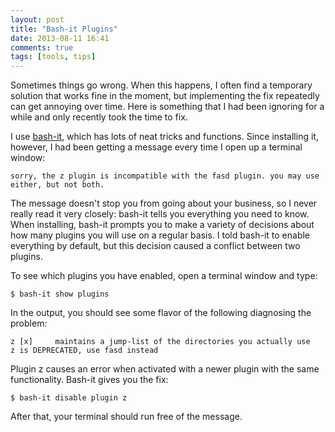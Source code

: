 ```yaml
---
layout: post
title: "Bash-it Plugins"
date: 2013-08-11 16:41
comments: true
tags: [tools, tips]
---
```

Sometimes things go wrong. When this happens, I often find a temporary solution that works fine in the moment, but implementing the fix repeatedly can get annoying over time. Here is something that I had been ignoring for a while and only recently took the time to fix.

I use <a href="https://github.com/revans/bash-it">bash-it</a>, which has lots of neat tricks and functions. Since installing it, however, I had been getting a message every time I open up a terminal window:

``sorry, the z plugin is incompatible with the fasd plugin. you may use either, but not both.``

The message doesn't stop you from going about your business, so I never really read it very closely: bash-it tells you everything you need to know. When installing, bash-it prompts you to make a variety of decisions about how many plugins you will use on a regular basis. I told bash-it to enable everything by default, but this decision caused a conflict between two plugins.

To see which plugins you have enabled, open a terminal window and type:

``$ bash-it show plugins``

In the output, you should see some flavor of the following diagnosing the problem:

``z [x]     maintains a jump-list of the directories you actually use  
z is DEPRECATED, use fasd instead``

Plugin z causes an error when activated with a newer plugin with the same functionality. Bash-it gives you the fix:

``$ bash-it disable plugin z``

After that, your terminal should run free of the message.